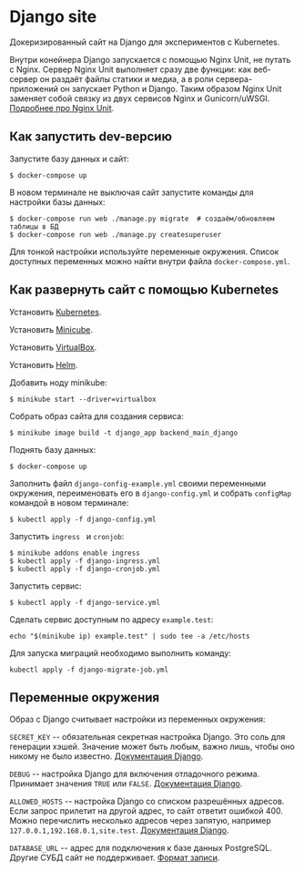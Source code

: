 # Django site

Докеризированный сайт на Django для экспериментов с Kubernetes.

Внутри конейнера Django запускается с помощью Nginx Unit, не путать с Nginx. Сервер Nginx Unit выполняет сразу две функции: как веб-сервер он раздаёт файлы статики и медиа, а в роли сервера-приложений он запускает Python и Django. Таким образом Nginx Unit заменяет собой связку из двух сервисов Nginx и Gunicorn/uWSGI. [Подробнее про Nginx Unit](https://unit.nginx.org/).

## Как запустить dev-версию

Запустите базу данных и сайт:

```shell-session
$ docker-compose up
```

В новом терминале не выключая сайт запустите команды для настройки базы данных:

```shell-session
$ docker-compose run web ./manage.py migrate  # создаём/обновляем таблицы в БД
$ docker-compose run web ./manage.py createsuperuser
```

Для тонкой настройки используйте переменные окружения. Список доступных переменных можно найти внутри файла `docker-compose.yml`.

## Как развернуть сайт с помощью Kubernetes

Установить [Kubernetes](https://kubernetes.io/ru/docs/tasks/tools/install-kubectl/).

Установить [Minicube](https://minikube.sigs.k8s.io/docs/start/).

Установить [VirtualBox](https://www.virtualbox.org/).

Установить [Helm](https://helm.sh/).

Добавить ноду minikube:

```shell-session
$ minikube start --driver=virtualbox
```

Собрать образ сайта для создания сервиса:

```shell-session
$ minikube image build -t django_app backend_main_django
```

Поднять базу данных:

```shell-session
$ docker-compose up
```

Заполнить файл `django-config-example.yml` своими переменными окружения, переименовать его в `django-config.yml` и собрать `configMap` командой в новом терминале:

```shell-session
$ kubectl apply -f django-config.yml
```

Запустить `ingress ` и `cronjob`:

```shell-session
$ minikube addons enable ingress
$ kubectl apply -f django-ingress.yml
$ kubectl apply -f django-cronjob.yml
```

Запустить сервис:

```shell-session
$ kubectl apply -f django-service.yml
```

Сделать сервис доступным по адресу `example.test`:

```shell-session
echo "$(minikube ip) example.test" | sudo tee -a /etc/hosts
```

Для запуска миграций необходимо выполнить команду:

```shell-session
kubectl apply -f django-migrate-job.yml
```

## Переменные окружения

Образ с Django считывает настройки из переменных окружения:

`SECRET_KEY` -- обязательная секретная настройка Django. Это соль для генерации хэшей. Значение может быть любым, важно лишь, чтобы оно никому не было известно. [Документация Django](https://docs.djangoproject.com/en/3.2/ref/settings/#secret-key).

`DEBUG` -- настройка Django для включения отладочного режима. Принимает значения `TRUE` или `FALSE`. [Документация Django](https://docs.djangoproject.com/en/3.2/ref/settings/#std:setting-DEBUG).

`ALLOWED_HOSTS` -- настройка Django со списком разрешённых адресов. Если запрос прилетит на другой адрес, то сайт ответит ошибкой 400. Можно перечислить несколько адресов через запятую, например `127.0.0.1,192.168.0.1,site.test`. [Документация Django](https://docs.djangoproject.com/en/3.2/ref/settings/#allowed-hosts).

`DATABASE_URL` -- адрес для подключения к базе данных PostgreSQL. Другие СУБД сайт не поддерживает. [Формат записи](https://github.com/jacobian/dj-database-url#url-schema).
